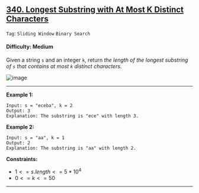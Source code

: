 ## [340. Longest Substring with At Most K Distinct Characters](https://leetcode.com/problems/longest-substring-with-at-most-k-distinct-characters/)

```Tag```: ```Sliding Window``` ```Binary Search```

#### Difficulty: Medium

Given a string ```s``` and an integer ```k```, return _the length of the longest substring of ```s``` that contains at most ```k``` distinct characters_.

![image](https://github.com/quananhle/Python/assets/35042430/bd30afd0-3af4-4690-8831-d430fa301b01)

---

__Example 1:__
```
Input: s = "eceba", k = 2
Output: 3
Explanation: The substring is "ece" with length 3.
```

__Example 2:__
```
Input: s = "aa", k = 1
Output: 2
Explanation: The substring is "aa" with length 2.
```

__Constraints:__

- $1 <= s.length <= 5 * 10^{4}$
- $0 <= k <= 50$

---
